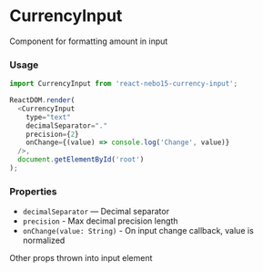 # CurrencyInput

Component for formatting amount in input

### Usage

```javascript
import CurrencyInput from 'react-nebo15-currency-input';

ReactDOM.render(
  <CurrencyInput
    type="text"
    decimalSeparator="."
    precision={2}
    onChange={(value) => console.log('Change', value)}
  />,
  document.getElementById('root')
);
```

### Properties

- `decimalSeparator` — Decimal separator
- `precision` - Max decimal precision length
- `onChange(value: String)` - On input change callback, value is normalized

Other props thrown into input element